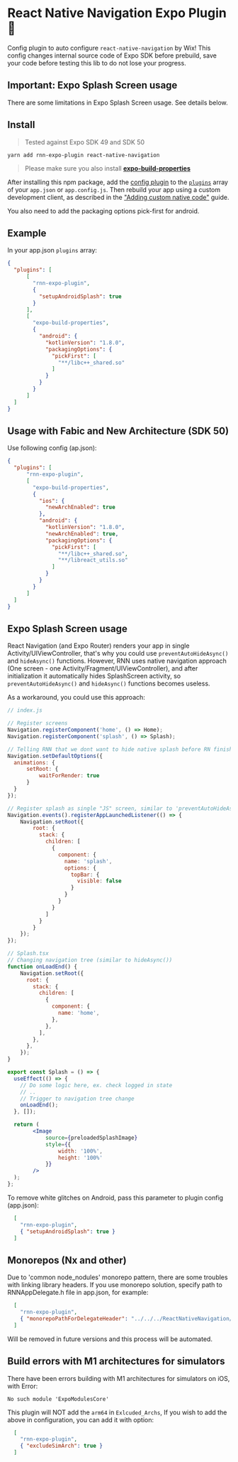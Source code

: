 # React Native Navigation Expo Plugin 🧭
Config plugin to auto configure `react-native-navigation` by Wix!
This config changes internal source code of Expo SDK before prebuild, save your code before testing this lib to do not lose your progress.

## Important: Expo Splash Screen usage

There are some limitations in Expo Splash Screen usage. See details below.

## Install

> Tested against Expo SDK 49 and SDK 50

```
yarn add rnn-expo-plugin react-native-navigation
```

> Please make sure you also install   **[expo-build-properties](https://docs.expo.dev/versions/latest/sdk/build-properties/)**

After installing this npm package, add the [config plugin](https://docs.expo.io/guides/config-plugins/) to the [`plugins`](https://docs.expo.io/versions/latest/config/app/#plugins) array of your `app.json` or `app.config.js`. Then rebuild your app using a custom development client, as described in the ["Adding custom native code"](https://docs.expo.io/workflow/customizing/) guide.

You also need to add the packaging options pick-first for android.

## Example

In your app.json `plugins` array:

```json
{
  "plugins": [
      [
        "rnn-expo-plugin",
        {
          "setupAndroidSplash": true
        }
      ],
      [
        "expo-build-properties",
        {
          "android": {
            "kotlinVersion": "1.8.0",
            "packagingOptions": {
              "pickFirst": [
                "**/libc++_shared.so"
              ]
            }
          }
        }
      ]
  ]
}
```

## Usage with Fabic and New Architecture (SDK 50)

Use following config (ap.json):
```json
{
  "plugins": [
      "rnn-expo-plugin",
      [
        "expo-build-properties",
        {
          "ios": {
            "newArchEnabled": true
          },
          "android": {
            "kotlinVersion": "1.8.0",
            "newArchEnabled": true,
            "packagingOptions": {
              "pickFirst": [
                "**/libc++_shared.so",
                "**/libreact_utils.so"
              ]
            }
          }
        }
      ]
  ]
}
```

## Expo Splash Screen usage

React Navigation (and Expo Router) renders your app in single Activity/UIViewController, that's why you could use `preventAutoHideAsync()` and `hideAsync()` functions. However, RNN uses native navigation approach (One screen - one Activity/Fragment/UIViewController), and after initialization it automatically hides SplashScreen activity, so `preventAutoHideAsync()` and `hideAsync()` functions becomes useless.

As a workaround, you could use this approach:
```jsx
// index.js

// Register screens
Navigation.registerComponent('home', () => Home);
Navigation.registerComponent('splash', () => Splash);

// Telling RNN that we dont want to hide native splash before RN finishes initial render, this helps to remove white flashes/glitches
Navigation.setDefaultOptions({
  animations: {
      setRoot: {
          waitForRender: true
      }
  }
});

// Register splash as single "JS" screen, similar to 'preventAutoHideAsync'
Navigation.events().registerAppLaunchedListener(() => {
    Navigation.setRoot({
        root: {
          stack: {
            children: [
              {
                component: {
                  name: 'splash',
                  options: {
                    topBar: {
                      visible: false
                    }
                  }
                }
              }
            ]
          }
        }
    });
});

// Splash.tsx
// Changing navigation tree (similar to hideAsync())
function onLoadEnd() {
    Navigation.setRoot({
      root: {
        stack: {
          children: [
            {
              component: {
                name: 'home',
              },
            },
          ],
        },
      },
    });
}

export const Splash = () => {
  useEffect(() => {
    // Do some logic here, ex. check logged in state
    // ..
    // Trigger to navigation tree change
    onLoadEnd();
  }, []);

  return (
        <Image
            source={preloadedSplashImage}
            style={{
                width: '100%',
                height: '100%'
            }}
        />
  );
};
```
To remove white glitches on Android, pass this parameter to plugin config (app.json):
```json
  [
    "rnn-expo-plugin",
    { "setupAndroidSplash": true }
  ]
```

## Monorepos (Nx and other)

Due to 'common node_nodules' monorepo pattern, there are some troubles with linking library headers. If you use monorepo solution, specify path to RNNAppDelegate.h file in app.json, for example:

```json
  [
    "rnn-expo-plugin",
    { "monorepoPathForDelegateHeader": "../../../ReactNativeNavigation/ReactNativeNavigation.framework/Headers/RNNAppDelegate.h" }
  ]
```
Will be removed in future versions and this process will be automated.

## Build errors with M1 architectures for simulators

There have been errors building with M1 architectures for simulators on iOS, with Error:

```
No such module 'ExpoModulesCore' 
```

This plugin will NOT add the `arm64` in  `Exlcuded_Archs`, If you wish to add the above in configuration, you can add it with option:

```json
  [
    "rnn-expo-plugin",
    { "excludeSimArch": true }
  ]
```
